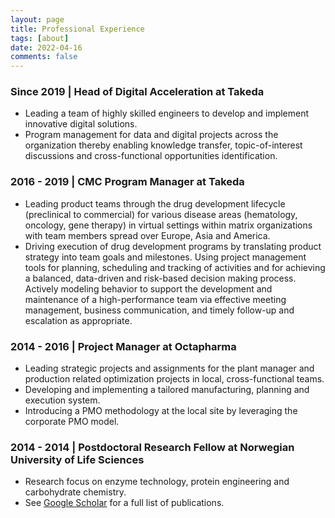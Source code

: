 ```yaml
---
layout: page
title: Professional Experience
tags: [about]
date: 2022-04-16
comments: false
---
```


### Since 2019 | Head of Digital Acceleration at Takeda
* Leading a team of highly skilled engineers to develop and implement innovative digital solutions. 
* Program management for data and digital projects across the organization thereby enabling knowledge transfer, topic-of-interest discussions and cross-functional opportunities identification.

### 2016 - 2019 | CMC Program Manager at Takeda 
* Leading product teams through the drug development lifecycle (preclinical to commercial) for various disease areas (hematology, oncology, gene therapy) in virtual settings within matrix organizations with team members spread over Europe, Asia and America. 
* Driving execution of drug development programs by translating product strategy into team goals and milestones. Using project management tools for planning, scheduling and tracking of activities and for achieving a balanced, data-driven and risk-based decision making process. Actively modeling behavior to support the development and maintenance of a high-performance team via effective meeting management, business communication, and timely follow-up and escalation as appropriate.

### 2014 - 2016 | Project Manager at Octapharma 
* Leading strategic projects and assignments for the plant manager and production related optimization projects in local, cross-functional teams.
* Developing and implementing a tailored manufacturing, planning and execution system. 
* Introducing a PMO methodology at the local site by leveraging the corporate PMO model. 

### 2014 - 2014 | Postdoctoral Research Fellow at Norwegian University of Life Sciences
* Research focus on enzyme technology, protein engineering and carbohydrate chemistry.
* See [Google Scholar](https://scholar.google.at/citations?user=4CsfpfwAAAAJ&hl=en) for a full list of publications.

